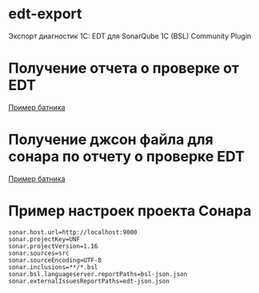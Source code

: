 # edt-export
Экспорт диагностик 1С: EDT для SonarQube 1C (BSL) Community Plugin

# Получение отчета о проверке от EDT

[Пример батника](test/export-edt.bat)

# Получение джсон файла для сонара по отчету о проверке EDT

[Пример батника](test/convert.bat)

# Пример настроек проекта Сонара

```
sonar.host.url=http://localhost:9000
sonar.projectKey=UNF
sonar.projectVersion=1.16
sonar.sources=src
sonar.sourceEncoding=UTF-8
sonar.inclusions=**/*.bsl
sonar.bsl.languageserver.reportPaths=bsl-json.json
sonar.externalIssuesReportPaths=edt-json.json
```
